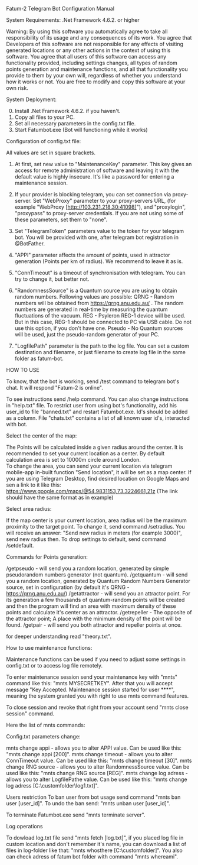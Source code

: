 Fatum-2 Telegram Bot Configuration Manual


System Requirements:
.Net Framework 4.6.2. or higher


Warning: By using this software you automatically agree to take all responsibility of its usage and any consequences of its work. 
You agree that Developers of this software are not responsible for any effects of visiting generated locations or any other actions in the context of using this software. 
You agree that all users of this software can access any functionality provided, including settings changes, all types of random points generation and maintenance functions, and all that functionality you provide to them by your own will, regardless of whether you understand how it works or not.
You are free to modify and copy this software at your own risk. 


System Deployment:

0. Install .Net Framework 4.6.2. if you haven't.
1. Copy all files to your PC.
2. Set all necessary parameters in the config.txt file.
3. Start Fatumbot.exe (Bot will functioning while it works)


Configuration of config.txt file:

All values are set in square brackets.

1. At first, set new value to "MaintenanceKey" parameter. This key gives an access for remote administration of software and leaving it with the default value is highly insecure. It's like a password for entering a maintenance session.

2. If your provider is blocking telegram, you can set connection via proxy-server. Set "WebProxy" parameter to your proxy-servers URL, (for example "WebProxy [http://103.231.218.30:41098]"), and "proxylogin", "proxypass" to proxy-server credentials. If you are not using some of these parameters, set them to "none".

3. Set "TelegramToken" parameters value to the token for your telegram bot. You will be provided with one, after telegram bot registration in @BotFather.

4. "APPI" parameter affects the amount of points, used in attractor generation (Points per km of radius). We recommend to leave it as is.

5. "ConnTimeout" is a timeout of synchronisation with telegram. You can try to change it, but better not.

6. "RandomnessSource" is a Quantum source you are using to obtain random numbers. Following values are possible:
QRNG - Random numbers will be obtained from https://qrng.anu.edu.au/ . The random numbers are generated in real-time by measuring the quantum fluctuations of the vacuum.
REG - Psyleron REG-1 device will be used. But in this case, REG-1 should be connected to PC via USB cable. Do not use this option, if you don't have one.
Pseudo - No Quantum sources will be used, just the pseudo-random generator of your PC.

7. "LogfilePath" parameter is the path to the log file. You can set a custom destination and filename, or just filename to create log file in the same folder as fatum-bot.



HOW TO USE

To know, that the bot is working, send /test command to telegram bot's chat. It will respond "Fatum-2 is online".

To see instructions send /help command. You can also change instructions in "help.txt" file.
To restrict user from using bot's functionality, add his user_id to file "banned.txt" and restart Fatumbot.exe. Id's should be added as a column.
File "chats.txt" contains a list of all known user id's, interacted with bot.

Select the center of the map:

The Points will be calculated inside a given radius around the center. It is recommended to set your current location as a center.
By default calculation area is set to 10000m circle around London.  
To change the area, you can send your current location via telegram mobile-app in-built function "Send location", it will be set as a map center.
If you are using Telegram Desktop, find desired location on Google Maps and sen a link to it like this:  https://www.google.com/maps/@54.9831153,73.3224661,21z
(The link should have the same format as in example)

Select area radius:

If the map center is your current location, area radius will be the maximum proximity to the target point. To change it, send command /setradius.
You will receive an answer: "Send new radius in meters (for example 3000)", send new radius then.
To drop settings to default, send command /setdefault.

Commands for Points generation:

/getpseudo - will send you a random location, generated by simple pseudorandom numbers generator (not quantum).
/getquantum - will send you a random location, generated by Quantum Random Numbers Generator source, set in configuration (by default it's QRNG - https://qrng.anu.edu.au/)
/getattractor - will send you an attractor point. For its generation a few thousands of quantum-random points will be created and then the program will find an area with maximum density of these points and calculate it's center as an attractor.
/getrepeller -  The opposite of the attractor point; A place with the minimum density of the point will be found.
/getpair - will send you both attractor and repeller points at once.

for deeper understanding read "theory.txt".


How to use maintenance functions:

Maintenance functions can be used if you need to adjust some settings in config.txt or to access log file remotely.

To enter maintenance session send your maintenance key with "mnts" command like this: "mnts MYSECRETKEY".
After that you will accept message "Key Accepted. Maintenance session started for user ****", 
meaning the system granted you with right to use mnts command features.

To close session and revoke that right from your account send "mnts close session" command.

Here the list of mnts commands:

Config.txt parameters change:

mnts change appi - allows you to alter APPI value. Can be used like this: "mnts change appi [200]".
mnts change timeout - allows you to alter ConnTimeout value. Can be used like this: "mnts change timeout [30]".
mnts change RNG source - allows you to alter RandomnessSource value. Can be used like this: "mnts change RNG source [REG]".
mnts change log adress - allows you to alter LogfilePathe value. Can be used like this: "mnts change log adress [C:\customfolder\log1.txt]".

Users restriction
To ban user from bot usage send command "mnts ban user [user_id]". To undo the ban send: "mnts unban user [user_id]".

To terminate Fatumbot.exe send "mnts terminate server".

Log operations

To dowload log.txt file send "mnts fetch [log.txt]", if you placed log file in custom location and don't remember it's name, you can download a list of files in log-folder like that: "mnts whosthere [C:\customfolder]". You also can check adress of fatum bot folder with command "mnts whereami".
